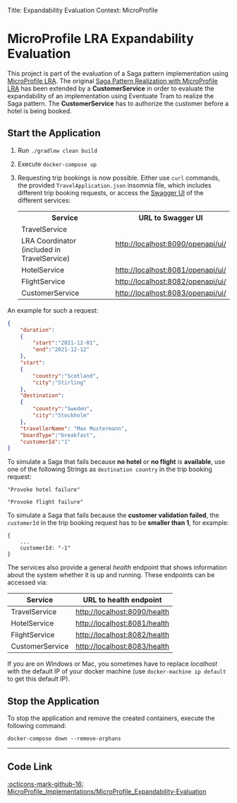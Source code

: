 Title: Expandability Evaluation
Context: MicroProfile

# MicroProfile LRA Expandability Evaluation
This project is part of the evaluation of a Saga pattern implementation using [MicroProfile LRA](https://github.com/eclipse/microprofile-lra).
The original [Saga Pattern Realization with MicroProfile LRA](https://github.com/KarolinDuerr/BA-SagaPattern/tree/master/MicroProfile_Implementations/MicroProfile)
has been extended by a __CustomerService__ in order to evaluate the expandability of an implementation using Eventuate Tram
to realize the Saga pattern. The __CustomerService__ has to authorize the customer before a hotel is being booked.


## Start the Application

1. Run `./gradlew clean build`


2. Execute `docker-compose up `


3. Requesting trip bookings is now possible. Either use `curl` commands,
   the provided `TravelApplication.json` insomnia file, which includes different trip booking requests,
   or access the [Swagger UI](https://swagger.io/tools/swagger-ui/) of the different services:

   <table>
       <tr>
           <th style="text-align:center">Service</th>
           <th style="text-align:center">URL to Swagger UI</th>
       </tr>
       <tr>
           <td>TravelService</td>
           <td rowspan="2" align="center"><a href="http://localhost:8090/openapi/ui/">http://localhost:8090/openapi/ui/</a></td>
       </tr>
       <tr>
           <td>LRA Coordinator (included in TravelService)</td>
       </tr>
       <tr>
           <td>HotelService</td>
           <td align="center"><a href="http://localhost:8081/openapi/ui/">http://localhost:8081/openapi/ui/</a></td>
       </tr>
       <tr>
           <td>FlightService</td>
           <td align="center"><a href="http://localhost:8082/openapi/ui/">http://localhost:8082/openapi/ui/</a></td>
       </tr>
       <tr>
           <td>CustomerService</td>
           <td align="center"><a href="http://localhost:8083/openapi/ui/">http://localhost:8083/openapi/ui/</a></td>
       </tr>
   </table>


An example for such a request:
```json title="TravelRequest"
{
    "duration":
    {
        "start":"2021-12-01",
        "end":"2021-12-12"
    },
    "start":
    {
        "country":"Scotland",
        "city":"Stirling"
    },
    "destination":
    {
        "country":"Sweden",
        "city":"Stockholm"
    },
    "travellerName": "Max Mustermann",
    "boardType":"breakfast",
    "customerId":"1"
}
```

To simulate a Saga that fails because __no hotel__ or __no flight__ is __available__, use one of the following Strings
as `destination country` in the trip booking request:
```text
"Provoke hotel failure"

"Provoke flight failure"
```

To simulate a Saga that fails because the __customer validation failed__, the `customerId` in the trip booking request
has to be __smaller than 1__, for example:
```
{
    ...
    customerId: "-1"
}
```


The services also provide a general *health* endpoint that shows information about the system whether it is up and running.
These endpoints can be accessed via:

| <center>__Service__</center> | <center>__URL to health endpoint__</center> |
|:-------|:------------------:|
|TravelService| [http://localhost:8090/health](http://localhost:8090/health) |
|HotelService| [http://localhost:8081/health](http://localhost:8081/health) |
|FlightService| [http://localhost:8082/health](http://localhost:8082/health) |
|CustomerService| [http://localhost:8083/health](http://localhost:8083/health) |

If you are on Windows or Mac, you sometimes have to replace _localhost_ with the default IP of your docker machine (use `docker-machine ip default` to get this default IP).

## Stop the Application

To stop the application and remove the created containers, execute the following command:
```shell
docker-compose down --remove-orphans
```

---------------------
## Code Link

[:octicons-mark-github-16: MicroProfile_Implementations/MicroProfile_Expandability-Evaluation](https://github.com/KarolinDuerr/BA-SagaPattern/tree/master/MicroProfile_Implementations/MicroProfile_Expandability-Evaluation)
